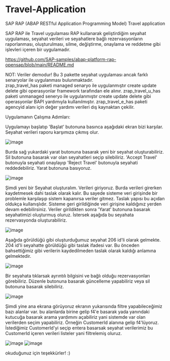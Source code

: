 # Travel-Application

SAP RAP (ABAP RESTful Application Programming Model) Travel application

SAP RAP ile Travel uygulaması 
RAP kullanarak geliştirdiğim seyahat uygulaması, seyahat verileri ve seyahatlere bağlı rezervasyonların raporlanması, oluşturulması, silme, değiştirme, onaylama ve reddetme gibi işlevleri içeren bir uygulamadır.

https://github.com/SAP-samples/abap-platform-rap-opensap/blob/main/README.md

NOT: Veriler demodur!
Bu 3 pakette seyahat uygulaması ancak farklı senaryolar ile uygulanması bulunmaktadır.  
zrap_travel_has paketi managed senaryo ile uygulanmıştır create update delete gibi operasyonlar framework tarafından ele alınır.
zrap_travel_u_has paketi unmanaged seneryo ile uygulanmıştır create update delete gibi operasyonlar BAPI yardımıyla kullanılmıştır.
zrap_travel_e_has paketi agencyid alanı için değer yardımı verileri dış kaynaktan çekilir.

Uygulamanın Çalışma Adımları: 

Uygulamayı başlatıp 'Başlat' butonuna basınca aşağıdaki ekran bizi karşılar. Seyahat verileri raporu karşımıza çıkmış olur.

![image](https://github.com/hashus12/Travel-Application/assets/53178769/b23ec05f-e3e2-4d76-bf0c-541e66c47fb5)

Burda sağ yukardaki yarat butonuna basarak yeni bir seyahat oluşturabiliriz. Sil butonuna basarak var olan seyahatleri seçip silebiliriz. 
'Accept Travel' butonuyla seyahati onaylayıp 'Reject Travel' butonuyla seyahati reddedebiliriz. Yarat butonuna basıyoruz.

![image](https://github.com/hashus12/Travel-Application/assets/53178769/39a9c728-61e3-421d-97f8-bfea82caf7ff)

Şimdi yeni bir Seyahat oluşturalım. Verileri giriyoruz. Burda verileri girerken kaydetmesek dahi taslak olarak kalır. Bu sayede sisteme veri girişinde bir problemle karşılaşıp sistem kapanırsa veriler gitmez.
Taslak yapısı bu açıdan oldukça kullanışlıdır. Sisteme geri girildiğinde veri girişine kaldığınız yerden devam edebilirsiniz. Veriler girildikten sonra 'Yarat' butonuna basarak seyahatimizi oluşturmuş oluruz.
İstersek aşağıda bu seyahata rezervasyonda oluşturabiliriz.

![image](https://github.com/hashus12/Travel-Application/assets/53178769/2b289233-cb11-461a-9e34-1eb48740e892)

Aşağıda görüldüğü gibi oluşturduğumuz seyahat 206 id'li olarak gelmekte. 204 id'li seyahatte görüldüğü gibi taslak ifadesi var. Bu önceden bahsettiğimiz gibi verilerin kaydedilmeden taslak olarak kaldığı anlamına gelmektedir.

![image](https://github.com/hashus12/Travel-Application/assets/53178769/26292192-d61e-40a4-bb12-d2487122bfd5)

Bir seyahata tıklarsak ayrıntılı bilgisini ve bağlı olduğu rezervasyonları görebiliriz. Düzenle butonuna basarak güncelleme yapabiliriz veya sil butonuna basarak silebiliriz.

![image](https://github.com/hashus12/Travel-Application/assets/53178769/c5dc2a00-362c-44bd-8535-bb18f616090a)

Şimdi yine ana ekrana görüyoruz ekranın yukarısında filtre yapabileceğimiz bazı alanlar var. bu alanlarda birine gelip f4'e basarak yada yanındaki kutucuğa basarak arama yardımını açabiliriz yani sistemde var olan verilerden seçim yapabiliriz. Örneğin CustomerId alanına gelip f4'lüyoruz. İstediğimiz CustomerId'yi seçip entera basarsak seyahat verilerimiz bu CustomerId içeren verileri listeler yani filtrelemiş oluruz.

![image](https://github.com/hashus12/Travel-Application/assets/53178769/afcfac8c-2772-4be5-9ead-2dcbaf75be3e)
![image](https://github.com/hashus12/Travel-Application/assets/53178769/166dca79-4473-4578-af8b-56e404d7472e)

okuduğunuz için teşekkürler! :)

